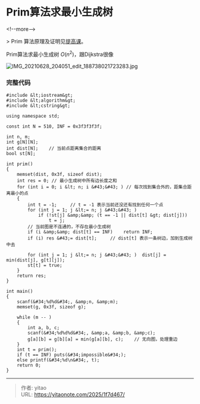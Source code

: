 # Prim算法求最小生成树


&lt;!--more--&gt;

&gt; Prim 算法原理及证明见[提高课](https://www.acwing.com/activity/content/code/content/1745411/)。

Prim算法求最小生成树 $O(n^{2})$，跟Dijkstra很像

![IMG_20210628_204051_edit_188738021723283.jpg](https://cdn.acwing.com/media/article/image/2021/06/28/94631_240b2fb5d8-IMG_20210628_204051_edit_188738021723283.jpg)

### 完整代码
```
#include &lt;iostream&gt;
#include &lt;algorithm&gt;
#include &lt;cstring&gt;

using namespace std;

const int N = 510, INF = 0x3f3f3f3f;

int n, m;
int g[N][N];
int dist[N];    // 当前点距离集合的距离
bool st[N];

int prim()
{
    memset(dist, 0x3f, sizeof dist);
    int res = 0; // 最小生成树中所有边长度之和
    for (int i = 0; i &lt; n; i &#43;&#43; ) // 每次找到集合外的，距集合距离最小的点
    {   
        int t = -1;     // t = -1 表示当前还没还有找到任何一个点
        for (int j = 1; j &lt;= n; j &#43;&#43; )
            if (!st[j] &amp;&amp; (t == -1 || dist[t] &gt; dist[j]))
                t = j;
        // 当前图是不连通的，不存在最小生成树
        if (i &amp;&amp; dist[t] == INF)    return INF;
        if (i) res &#43;= dist[t];     // dist[t] 表示一条树边，加到生成树中去

        for (int j = 1; j &lt;= n; j &#43;&#43; )  dist[j] = min(dist[j], g[t][j]);
        st[t] = true;
    }
    return res;
}

int main()
{
    scanf(&#34;%d%d&#34;, &amp;n, &amp;m);
    memset(g, 0x3f, sizeof g);

    while (m -- )
    {
        int a, b, c;
        scanf(&#34;%d%d%d&#34;, &amp;a, &amp;b, &amp;c);
        g[a][b] = g[b][a] = min(g[a][b], c);    // 无向图，处理重边
    }
    int t = prim();
    if (t == INF) puts(&#34;impossible&#34;);
    else printf(&#34;%d\n&#34;, t);
    return 0;
}
```


---

> 作者: yitao  
> URL: https://yitaonote.com/2025/1f7d467/  

